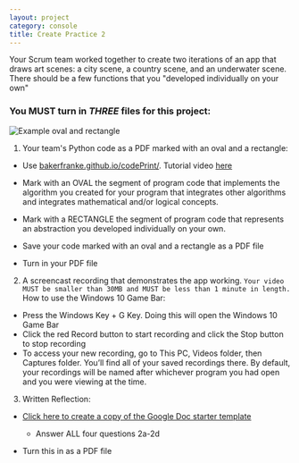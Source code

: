 ```yaml
---
layout: project
category: console
title: Create Practice 2
---
```


Your Scrum team worked together to create two iterations of an app that draws art scenes: a city scene, a country scene, and an underwater scene. There should be a few functions that you "developed individually on your own"

### You MUST turn in *THREE* files for this project:

![Example oval and rectangle](/apcsp\console\ovalRectangle.PNG)

1. Your team's Python code as a PDF marked with an oval and a rectangle:

  - Use [bakerfranke.github.io/codePrint/](https://bakerfranke.github.io/codePrint/). Tutorial video [here](https://drive.google.com/file/d/13X1RYJmzUXzpP2r11ysqAUzXLZayJkuD/view)

  - Mark with an OVAL the segment of program code that implements the algorithm you created for your program that integrates other algorithms and integrates mathematical and/or logical concepts.

  - Mark with a RECTANGLE the segment of program code that represents an abstraction you developed individually on your own.

  - Save your code marked with an oval and a rectangle as a PDF file

  - Turn in your PDF file

2. A screencast recording that demonstrates the app working. ```Your video MUST be smaller than 30MB and MUST be less than 1 minute in length.``` How to use the Windows 10 Game Bar:
  - Press the Windows Key + G Key. Doing this will open the Windows 10 Game Bar
  - Click the red Record button to start recording and click the Stop button to stop recording
  - To access your new recording, go to This PC, Videos folder, then Captures folder. You’ll find all of your saved recordings there. By default, your recordings will be named after whichever program you had open and you were viewing at the time.

3. Written Reflection:
  - [Click here to create a copy of the Google Doc starter template](https://docs.google.com/document/d/1AD-HkxG91RmUEMR6urnpoLyJTMJoNswzmolqJBneUh0/copy)
	-	Answer ALL four questions 2a-2d

  - Turn this in as a PDF file
